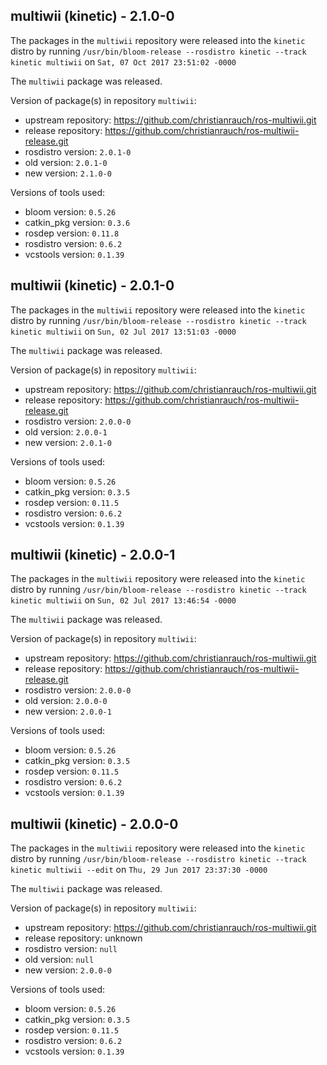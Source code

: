 ## multiwii (kinetic) - 2.1.0-0

The packages in the `multiwii` repository were released into the `kinetic` distro by running `/usr/bin/bloom-release --rosdistro kinetic --track kinetic multiwii` on `Sat, 07 Oct 2017 23:51:02 -0000`

The `multiwii` package was released.

Version of package(s) in repository `multiwii`:

- upstream repository: https://github.com/christianrauch/ros-multiwii.git
- release repository: https://github.com/christianrauch/ros-multiwii-release.git
- rosdistro version: `2.0.1-0`
- old version: `2.0.1-0`
- new version: `2.1.0-0`

Versions of tools used:

- bloom version: `0.5.26`
- catkin_pkg version: `0.3.6`
- rosdep version: `0.11.8`
- rosdistro version: `0.6.2`
- vcstools version: `0.1.39`


## multiwii (kinetic) - 2.0.1-0

The packages in the `multiwii` repository were released into the `kinetic` distro by running `/usr/bin/bloom-release --rosdistro kinetic --track kinetic multiwii` on `Sun, 02 Jul 2017 13:51:03 -0000`

The `multiwii` package was released.

Version of package(s) in repository `multiwii`:

- upstream repository: https://github.com/christianrauch/ros-multiwii.git
- release repository: https://github.com/christianrauch/ros-multiwii-release.git
- rosdistro version: `2.0.0-0`
- old version: `2.0.0-1`
- new version: `2.0.1-0`

Versions of tools used:

- bloom version: `0.5.26`
- catkin_pkg version: `0.3.5`
- rosdep version: `0.11.5`
- rosdistro version: `0.6.2`
- vcstools version: `0.1.39`


## multiwii (kinetic) - 2.0.0-1

The packages in the `multiwii` repository were released into the `kinetic` distro by running `/usr/bin/bloom-release --rosdistro kinetic --track kinetic multiwii` on `Sun, 02 Jul 2017 13:46:54 -0000`

The `multiwii` package was released.

Version of package(s) in repository `multiwii`:

- upstream repository: https://github.com/christianrauch/ros-multiwii.git
- release repository: https://github.com/christianrauch/ros-multiwii-release.git
- rosdistro version: `2.0.0-0`
- old version: `2.0.0-0`
- new version: `2.0.0-1`

Versions of tools used:

- bloom version: `0.5.26`
- catkin_pkg version: `0.3.5`
- rosdep version: `0.11.5`
- rosdistro version: `0.6.2`
- vcstools version: `0.1.39`


## multiwii (kinetic) - 2.0.0-0

The packages in the `multiwii` repository were released into the `kinetic` distro by running `/usr/bin/bloom-release --rosdistro kinetic --track kinetic multiwii --edit` on `Thu, 29 Jun 2017 23:37:30 -0000`

The `multiwii` package was released.

Version of package(s) in repository `multiwii`:

- upstream repository: https://github.com/christianrauch/ros-multiwii.git
- release repository: unknown
- rosdistro version: `null`
- old version: `null`
- new version: `2.0.0-0`

Versions of tools used:

- bloom version: `0.5.26`
- catkin_pkg version: `0.3.5`
- rosdep version: `0.11.5`
- rosdistro version: `0.6.2`
- vcstools version: `0.1.39`


